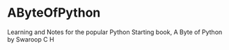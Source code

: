 # AByteOfPython
Learning and Notes for the popular Python Starting book, A Byte of Python by Swaroop C H

